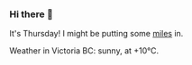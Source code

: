 ### Hi there :wave:

It's Thursday! I might be putting some [miles](https://www.strava.com/athletes/889963) in.

Weather in Victoria BC: sunny, at +10°C.
